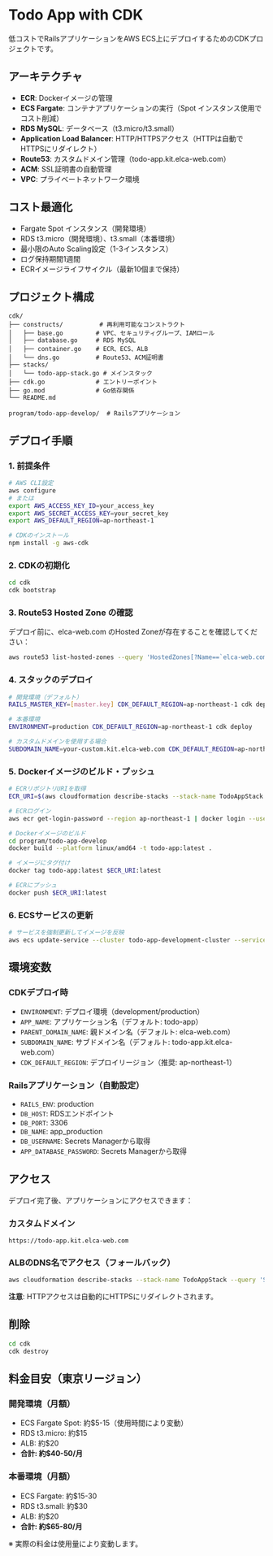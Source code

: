 # Todo App with CDK

低コストでRailsアプリケーションをAWS ECS上にデプロイするためのCDKプロジェクトです。

## アーキテクチャ

- **ECR**: Dockerイメージの管理
- **ECS Fargate**: コンテナアプリケーションの実行（Spot インスタンス使用でコスト削減）
- **RDS MySQL**: データベース（t3.micro/t3.small）
- **Application Load Balancer**: HTTP/HTTPSアクセス（HTTPは自動でHTTPSにリダイレクト）
- **Route53**: カスタムドメイン管理（todo-app.kit.elca-web.com）
- **ACM**: SSL証明書の自動管理
- **VPC**: プライベートネットワーク環境

## コスト最適化

- Fargate Spot インスタンス（開発環境）
- RDS t3.micro（開発環境）、t3.small（本番環境）
- 最小限のAuto Scaling設定（1-3インスタンス）
- ログ保持期間1週間
- ECRイメージライフサイクル（最新10個まで保持）

## プロジェクト構成

```
cdk/
├── constructs/          # 再利用可能なコンストラクト
│   ├── base.go         # VPC、セキュリティグループ、IAMロール
│   ├── database.go     # RDS MySQL
│   ├── container.go    # ECR、ECS、ALB
│   └── dns.go          # Route53、ACM証明書
├── stacks/
│   └── todo-app-stack.go # メインスタック
├── cdk.go              # エントリーポイント
├── go.mod              # Go依存関係
└── README.md

program/todo-app-develop/  # Railsアプリケーション
```

## デプロイ手順

### 1. 前提条件

```bash
# AWS CLI設定
aws configure
# または
export AWS_ACCESS_KEY_ID=your_access_key
export AWS_SECRET_ACCESS_KEY=your_secret_key
export AWS_DEFAULT_REGION=ap-northeast-1

# CDKのインストール
npm install -g aws-cdk
```

### 2. CDKの初期化

```bash
cd cdk
cdk bootstrap
```

### 3. Route53 Hosted Zone の確認

デプロイ前に、elca-web.com のHosted Zoneが存在することを確認してください：

```bash
aws route53 list-hosted-zones --query 'HostedZones[?Name==`elca-web.com.`]'
```

### 4. スタックのデプロイ

```bash
# 開発環境（デフォルト）
RAILS_MASTER_KEY=[master.key] CDK_DEFAULT_REGION=ap-northeast-1 cdk deploy

# 本番環境
ENVIRONMENT=production CDK_DEFAULT_REGION=ap-northeast-1 cdk deploy

# カスタムドメインを使用する場合
SUBDOMAIN_NAME=your-custom.kit.elca-web.com CDK_DEFAULT_REGION=ap-northeast-1 cdk deploy
```

### 5. Dockerイメージのビルド・プッシュ

```bash
# ECRリポジトリURIを取得
ECR_URI=$(aws cloudformation describe-stacks --stack-name TodoAppStack --query 'Stacks[0].Outputs[?OutputKey==`ECRRepositoryURI`].OutputValue' --output text)

# ECRログイン
aws ecr get-login-password --region ap-northeast-1 | docker login --username AWS --password-stdin $ECR_URI

# Dockerイメージのビルド
cd program/todo-app-develop
docker build --platform linux/amd64 -t todo-app:latest .

# イメージにタグ付け
docker tag todo-app:latest $ECR_URI:latest

# ECRにプッシュ
docker push $ECR_URI:latest
```

### 6. ECSサービスの更新

```bash
# サービスを強制更新してイメージを反映
aws ecs update-service --cluster todo-app-development-cluster --service todo-app-development-service --force-new-deployment
```

## 環境変数

### CDKデプロイ時

- `ENVIRONMENT`: デプロイ環境（development/production）
- `APP_NAME`: アプリケーション名（デフォルト: todo-app）
- `PARENT_DOMAIN_NAME`: 親ドメイン名（デフォルト: elca-web.com）
- `SUBDOMAIN_NAME`: サブドメイン名（デフォルト: todo-app.kit.elca-web.com）
- `CDK_DEFAULT_REGION`: デプロイリージョン（推奨: ap-northeast-1）

### Railsアプリケーション（自動設定）

- `RAILS_ENV`: production
- `DB_HOST`: RDSエンドポイント
- `DB_PORT`: 3306
- `DB_NAME`: app_production
- `DB_USERNAME`: Secrets Managerから取得
- `APP_DATABASE_PASSWORD`: Secrets Managerから取得

## アクセス

デプロイ完了後、アプリケーションにアクセスできます：

### カスタムドメイン
```
https://todo-app.kit.elca-web.com
```

### ALBのDNS名でアクセス（フォールバック）
```bash
aws cloudformation describe-stacks --stack-name TodoAppStack --query 'Stacks[0].Outputs[?OutputKey==`LoadBalancerURL`].OutputValue' --output text
```

**注意**: HTTPアクセスは自動的にHTTPSにリダイレクトされます。

## 削除

```bash
cd cdk
cdk destroy
```

## 料金目安（東京リージョン）

### 開発環境（月額）
- ECS Fargate Spot: 約$5-15（使用時間により変動）
- RDS t3.micro: 約$15
- ALB: 約$20
- **合計: 約$40-50/月**

### 本番環境（月額）
- ECS Fargate: 約$15-30
- RDS t3.small: 約$30
- ALB: 約$20
- **合計: 約$65-80/月**

※ 実際の料金は使用量により変動します。
